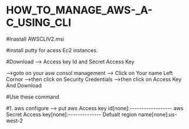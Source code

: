 # HOW_TO_MANAGE_AWS-_A-C_USING_CLI

#Inastall AWSCLIV2.msi 

#install putty for acess Ec2 instances.

#Download --> Access key Id and Secret Access Key
   
   -->goto on your asw consol management 
        --> Click on Your name Left Cornor
        -->then click on Security Credentials
        -->then click on Access Key And Download 
        
        
#Use these command 

#1. aws configure
--> put 
        aws Access key id[none]:------------------
        aws Secret Access key[none]:--------------
        Defualt region name[none]:us-west-2
        
